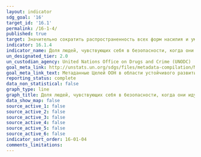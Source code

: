 ```yaml
---
layout: indicator
sdg_goal: '16'
target_id: '16.1'
permalink: /16-1-4/
published: true
target: Значительно сократить распространенность всех форм насилия и уменьшить показатели смертности от этого явления во всем мире
indicator: 16.1.4
indicator_name: Доля людей, чувствующих себя в безопасности, когда они идут одни по улице в своем районе
un_designated_tier: 2.0
un_custodian_agency: United Nations Office on Drugs and Crime (UNODC)
goal_meta_link: http://unstats.un.org/sdgs/files/metadata-compilation/Metadata-Goal-16.pdf
goal_meta_link_text: Метаданные Целей ООН в области устойчивого развития (PDF, 222 КБ)
reporting_status: complete
data_non_statistical: false
graph_type: line
graph_title: Доля людей, чувствующих себя в безопасности, когда они идут одни по улице в своем районе
data_show_map: false
source_active_1: false
source_active_2: false
source_active_3: false
source_active_4: false
source_active_5: false
source_active_6: false
indicator_sort_order: 16-01-04
comments_limitations: 
---
```

